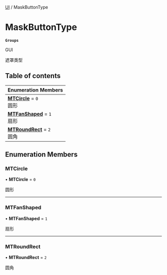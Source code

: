 [UI](../modules/UI.UI.md) / MaskButtonType

# MaskButtonType <Badge type="tip" text="Enumeration" /> <Score text="MaskButtonType" />

**`Groups`**

GUI

遮罩类型

## Table of contents

| Enumeration Members |
| :-----|
| **[MTCircle](UI.MaskButtonType.md#mtcircle)** = ``0`` <br> 圆形|
| **[MTFanShaped](UI.MaskButtonType.md#mtfanshaped)** = ``1`` <br> 扇形|
| **[MTRoundRect](UI.MaskButtonType.md#mtroundrect)** = ``2`` <br> 圆角|

## Enumeration Members

### MTCircle <Score text="MTCircle" /> 

• **MTCircle** = ``0``

圆形

___

### MTFanShaped <Score text="MTFanShaped" /> 

• **MTFanShaped** = ``1``

扇形

___

### MTRoundRect <Score text="MTRoundRect" /> 

• **MTRoundRect** = ``2``

圆角
